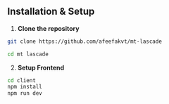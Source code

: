 
##  Installation & Setup

1. **Clone the repository**

```bash
git clone https://github.com/afeefakvt/mt-lascade
```
```bash
cd mt lascade
```


2. **Setup Frontend**

```bash
cd client
npm install
npm run dev
```

